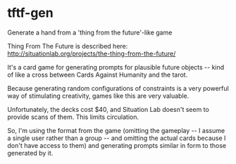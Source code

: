 # tftf-gen
Generate a hand from a 'thing from the future'-like game

Thing From The Future is described here: http://situationlab.org/projects/the-thing-from-the-future/

It's a card game for generating prompts for plausible future objects -- kind of like a cross between Cards Against Humanity and the tarot.

Because generating random configurations of constraints is a very powerful way of stimulating creativity, games like this are very valuable.

Unfortunately, the decks cost $40, and Situation Lab doesn't seem to provide scans of them. This limits circulation.

So, I'm using the format from the game (omitting the gameplay -- I assume a single user rather than a group -- and omitting the actual cards because I don't have access to them) and generating prompts similar in form to those generated by it.
